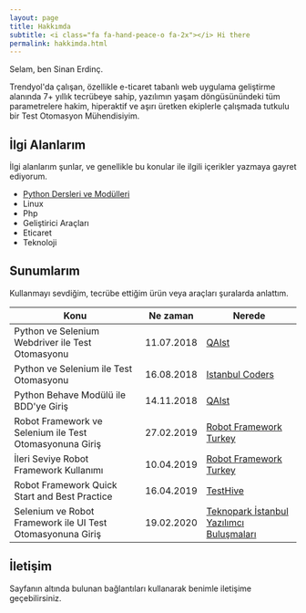 ```yaml
---
layout: page
title: Hakkımda
subtitle: <i class="fa fa-hand-peace-o fa-2x"></i> Hi there
permalink: hakkimda.html
---
```


Selam, ben Sinan Erdinç.

Trendyol'da çalışan, özellikle e-ticaret tabanlı web uygulama geliştirme alanında 7+ yıllık tecrübeye sahip, yazılımın yaşam döngüsünündeki tüm parametrelere hakim, hiperaktif ve aşırı üretken ekiplerle çalışmada tutkulu bir Test Otomasyon Mühendisiyim.


## İlgi Alanlarım
İlgi alanlarım şunlar, ve genellikle bu konular ile ilgili içerikler yazmaya gayret ediyorum.

- [Python Dersleri ve Modülleri](/python-dersleri-ve-modulleri "Python Dersleri ve Modülleri")
- Linux
- Php
- Geliştirici Araçları
- Eticaret
- Teknoloji


## Sunumlarım
Kullanmayı sevdiğim, tecrübe ettiğim ürün veya araçları şuralarda anlattım.

| Konu | Ne zaman  | Nerede |
|--|--|--|
| Python ve Selenium Webdriver ile Test Otomasyonu | 11.07.2018 | [QAIst](https://www.meetup.com/QAIstMeetup/events/252359014/) |  
| Python ve Selenium ile Test Otomasyonu | 16.08.2018 | [Istanbul Coders](http://istanbulcoders.org/meetings/2018/08/16/python-selenium-test-otomasyon/)  |
| Python Behave Modülü ile BDD'ye Giriş | 14.11.2018 | [QAIst](https://www.meetup.com/QAIstMeetup/events/255804831/)  |
| Robot Framework ve Selenium ile Test Otomasyonuna Giriş | 27.02.2019 | [Robot Framework Turkey](https://www.meetup.com/Robot-Framework-Turkey/events/258785501/)  |
| İleri Seviye Robot Framework Kullanımı | 10.04.2019 | [Robot Framework Turkey](https://www.meetup.com/Robot-Framework-Turkey/events/260304675/)  |
| Robot Framework Quick Start and Best Practice | 16.04.2019 | [TestHive](https://www.meetup.com/TestHive/events/260563956/)  |
| Selenium ve Robot Framework ile UI Test Otomasyonuna Giriş | 19.02.2020 | [Teknopark İstanbul Yazılımcı Buluşmaları](https://www.meetup.com/Teknopark-%C4%B0stanbul-Yaz%C4%B1l%C4%B1mc%C4%B1-Bulu%C5%9Fmalar%C4%B1/events/268624461/)  |


## İletişim

Sayfanın altında bulunan bağlantıları kullanarak benimle iletişime geçebilirsiniz.
